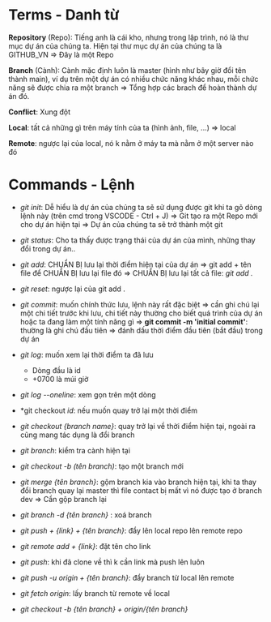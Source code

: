 # Terms - Danh từ

**Repository** (Repo): Tiếng anh là cái kho, nhưng trong lập trình, nó là thư mục dự án của chúng ta. Hiện tại thư mục dự án của chúng ta là GITHUB_VN
=> Đây là một Repo

**Branch** (Cành): Cành mặc định luôn là master (hình như bây giờ đổi tên thành main), ví dụ trên một dự án có nhiều chức năng khác nhau, mỗi chức năng sẽ được chia ra một branch => Tổng hợp các brach để hoàn thành dự án đó.

**Conflict**: Xung đột

**Local**: tất cả những gì trên máy tính của ta (hình ảnh, file, ...) => local

**Remote**: ngược lại của local, nó k nằm ở máy ta mà nằm ở một server nào đó

# Commands - Lệnh

- *git init*: Dễ hiểu là dự án của chúng ta sẽ sử dụng được git khi ta gõ dòng lệnh này (trên cmd trong VSCODE - Ctrl + J)
=> Git tạo ra một Repo mới cho dự án hiện tại
=> Dự án của chúng ta sẽ trở thành một git


- *git status*: Cho ta thấy được trạng thái của dự án của mình, những thay đổi trong dự án..


- *git add*: CHUẨN BỊ lưu lại thời điểm hiện tại của dự án
=> git add + tên file để CHUẨN BỊ lưu lại file đó
=> CHUẨN BỊ lưu lại tất cả file: *git add .*


- *git reset*: ngược lại của git add .


- *git commit*: muốn chính thức lưu, lệnh này rất đặc biệt => cần ghi chú lại một chi tiết trước khi lưu, chi tiết này thường cho biết quá trình của dự án hoặc ta đang làm một tính năng gì
=> **git commit -m 'initial commit'**: thường là ghi chú đầu tiên => đánh dấu thời điểm đầu tiên (bắt đầu) trong dự án


- *git log*: muốn xem lại thời điểm ta đã lưu
    - Dòng đầu là id
    - +0700 là múi giờ


- *git log --oneline*: xem gọn trên một dòng


- *git checkout *id*: nếu muốn quay trở lại một thời điểm

- *git checkout {branch name}*: quay trở lại về thời điểm hiện tại, ngoài ra cũng mang tác dụng là đổi branch

- *git branch*: kiểm tra cành hiện tại

- *git checkout -b (tên branch)*: tạo một branch mới

- *git merge {tên branch}*: gộm branch kia vào branch hiện tại, khi ta thay đổi branch quay lại master thì file contact bị mất vì nó được tạo ở branch dev => Cần gộp branch lại

- *git branch -d {tên branch}* : xoá branch

- *git push + {link} + {tên branch}*: đẩy lên local repo lên remote repo

- *git remote add + {link}*: đặt tên cho link

- *git push*: khi đã clone về thì k cần link mà push lên luôn

- *git push -u origin + {tên branch}*: đẩy branch từ local lên remote

- *git fetch origin*: lấy branch từ remote về local

- *git checkout -b {tên branch} + origin/{tên branch}*